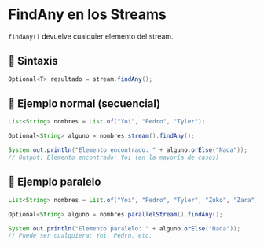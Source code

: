 # FindAny en los Streams

`findAny()` devuelve cualquier elemento del stream.

## 🧠 Sintaxis
```java
Optional<T> resultado = stream.findAny();
```

## 🧪 Ejemplo normal (secuencial)
```java
List<String> nombres = List.of("Yoi", "Pedro", "Tyler");

Optional<String> alguno = nombres.stream().findAny();

System.out.println("Elemento encontrado: " + alguno.orElse("Nada"));
// Output: Elemento encontrado: Yoi (en la mayoría de casos)
```

## 🚀 Ejemplo paralelo
```java
List<String> nombres = List.of("Yoi", "Pedro", "Tyler", "Zuko", "Zara");

Optional<String> alguno = nombres.parallelStream().findAny();

System.out.println("Elemento paralelo: " + alguno.orElse("Nada"));
// Puede ser cualquiera: Yoi, Pedro, etc.
```

